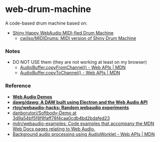 web-drum-machine
================
A code-based drum machine based on:
- [Shiny Happy WebAudio MIDI-fied Drum Machine](https://webaudiodemos.appspot.com/MIDIDrums/index.html) 
  - [cwilso/MIDIDrums: MIDI version of Shiny Drum Machine](https://github.com/cwilso/MIDIDrums)
### Notes
- DO NOT USE them (they are not working at least on my browser)
  - [AudioBuffer.copyFromChannel() - Web APIs | MDN](https://developer.mozilla.org/en-US/docs/Web/API/AudioBuffer/copyFromChannel)
  - [AudioBuffer.copyToChannel() - Web APIs | MDN](https://developer.mozilla.org/en-US/docs/Web/API/AudioBuffer/copyToChannel)
  
### Reference
- [**Web Audio Demos**](https://webaudiodemos.appspot.com/)
- [**dawg/dawg: A DAW built using Electron and the Web Audio API**](https://github.com/dawg/dawg)
- [**rtoy/webaudio-hacks: Random webaudio experiments**](https://github.com/rtoy/webaudio-hacks)
- [danborutori/Softbody-Demo at 3d9a54bf5f8f9faff78f4caa0cdb4bd2bdafed23](https://github.com/danborutori/Softbody-Demo/tree/3d9a54bf5f8f9faff78f4caa0cdb4bd2bdafed23)
- [mdn/webaudio-examples: Code examples that accompany the MDN Web Docs pages relating to Web Audio.](https://github.com/mdn/webaudio-examples)
- [Background audio processing using AudioWorklet - Web APIs | MDN](https://developer.mozilla.org/en-US/docs/Web/API/Web_Audio_API/Using_AudioWorklet)
